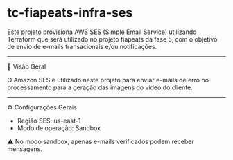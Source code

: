 # tc-fiapeats-infra-ses

Este projeto provisiona AWS SES (Simple Email Service) utilizando Terraform que será utilizado no projeto fiapeats da fase 5, com o objetivo de envio de e-mails transacionais e/ou notificações.

---

📌 Visão Geral

O Amazon SES é utilizado neste projeto para enviar e-mails de erro no processamento para a geração das imagens do vídeo do cliente.

---

⚙️ Configurações Gerais

* Região SES: us-east-1
* Modo de operação: Sandbox

⚠️ No modo sandbox, apenas e-mails verificados podem receber mensagens.


